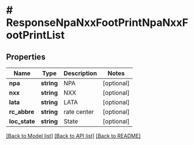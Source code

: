# # ResponseNpaNxxFootPrintNpaNxxFootPrintList

## Properties

Name | Type | Description | Notes
------------ | ------------- | ------------- | -------------
**npa** | **string** | NPA | [optional]
**nxx** | **string** | NXX | [optional]
**lata** | **string** | LATA | [optional]
**rc_abbre** | **string** | rate center | [optional]
**loc_state** | **string** | State | [optional]

[[Back to Model list]](../../README.md#models) [[Back to API list]](../../README.md#endpoints) [[Back to README]](../../README.md)
